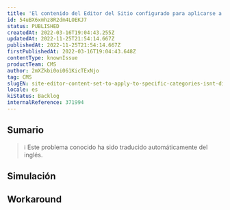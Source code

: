 ```yaml
---
title: 'El contenido del Editor del Sitio configurado para aplicarse a categorías específicas no se muestra si no se accede a la categoría mediante su enlace directo'
id: 54uBX6xmhz8R2dm4LOEKJ7
status: PUBLISHED
createdAt: 2022-03-16T19:04:43.255Z
updatedAt: 2022-11-25T21:54:14.667Z
publishedAt: 2022-11-25T21:54:14.667Z
firstPublishedAt: 2022-03-16T19:04:43.648Z
contentType: knownIssue
productTeam: CMS
author: 2mXZkbi0oi061KicTExNjo
tag: CMS
slugEN: site-editor-content-set-to-apply-to-specific-categories-isnt-displayed-if-the-category-is-not-accessed-using-its-direct-link
locale: es
kiStatus: Backlog
internalReference: 371994
---
```


## Sumario

>ℹ️ Este problema conocido ha sido traducido automáticamente del inglés.



## Simulación



## Workaround



